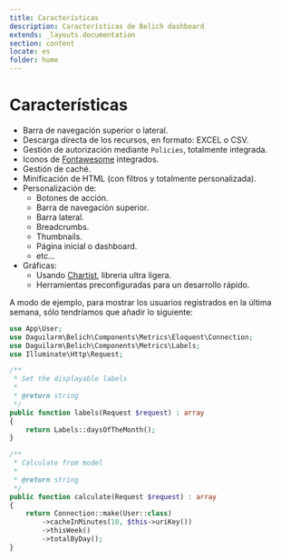 ```yaml
---
title: Características
description: Características de Belich dashboard
extends: _layouts.documentation
section: content
locate: es
folder: home
---
```


# Características 

- Barra de navegación superior o lateral.
- Descarga directa de los recursos, en formato: EXCEL o CSV.
- Gestión de autorización mediante `Policies`, totalmente integrada.
- Iconos de [Fontawesome](https://origin.fontawesome.com) integrados.
- Gestión de caché.
- Minificación de HTML (con filtros y totalmente personalizada).
- Personalización de:
    + Botones de acción.
    + Barra de navegación superior.
    + Barra lateral.
    + Breadcrumbs.
    + Thumbnails.
    + Página inicial o dashboard.
    + etc...
- Gráficas:
    + Usando [Chartist](https://gionkunz.github.io/chartist-js/index.html), libreria ultra ligera.
    + Herramientas preconfiguradas para un desarrollo rápido.

A modo de ejemplo, para mostrar los usuarios registrados en la última semana, sólo tendríamos que añadir lo siguiente:

```php
use App\User;
use Daguilarm\Belich\Components\Metrics\Eloquent\Connection;
use Daguilarm\Belich\Components\Metrics\Labels;
use Illuminate\Http\Request;

/**
 * Set the displayable labels
 *
 * @return string
 */
public function labels(Request $request) : array
{
    return Labels::daysOfTheMonth();
}

/**
 * Calculate from model
 *
 * @return string
 */
public function calculate(Request $request) : array
{
    return Connection::make(User::class)
        ->cacheInMinutes(10, $this->uriKey())
        ->thisWeek()
        ->totalByDay();
}
```
